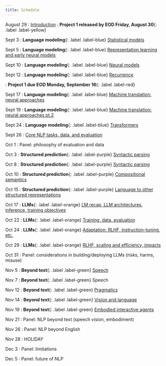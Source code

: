 ```yaml
---
title: Schedule
---
```


August 29
: [Introduction](slides/intro.pdf)
: **Project 1 released by EOD Friday, August 30**{: .label .label-yellow}

Sept 3
: **Language modeling**{: .label .label-blue}
[Statistical models](slides/lm.pdf)

Sept 5
: **Language modeling**{: .label .label-blue}
[Representation learning and early neural models]()

Sept 10
: **Language modeling**{: .label .label-blue}
[Neural models]()

Sept 12
: **Language modeling**{: .label .label-blue}
[Recurrence]()
<!-- : **Project 2 released**{: .label .label-yellow} -->
: **Project 1 due EOD Monday, September 16**{: .label .label-red}

Sept 17
: **Language modeling**{: .label .label-blue} 
[Machine translation: neural approaches]()
<!-- : **New enrollments are processed**{: .label .label-yellow} -->

Sept 19
: **Language modeling**{: .label .label-blue} 
[Machine translation: neural approaches pt.2]()

Sept 24
: **Language modeling**{: .label .label-blue} 
[Transformers]()

Sept 26
: [Core NLP tasks, data, and evaluation]()

Oct 1
: Panel: philosophy of evaluation and data

Oct 3
: **Structured prediction**{: .label .label-purple} [Syntactic parsing]()
<!-- : **Project 2 due EOD**{: .label .label-red} -->
<!-- : **Project 3 released**{: .label .label-yellow} -->

Oct 8
: **Structured prediction**{: .label .label-purple} [Syntactic parsing]()

Oct 10
: **Structured prediction**{: .label .label-purple} [Compositional semantics]()

Oct 15
: **Structured prediction**{: .label .label-purple} [Language to other structured representations]()

Oct 17
: **LLMs**{: .label .label-orange} [LM recap, LLM architectures, inference, training objectives]()

Oct 22
: **LLMs**{: .label .label-orange} [Training, data, evaluation]()

Oct 24
: **LLMs**{: .label .label-orange} [Adaptation: RLHF, instruction-tuning, etc.]()
<!-- : **Project 3 due EOD**{: .label .label-red} -->
<!-- : **Project 4 released**{: .label .label-yellow} -->

Oct 29
: **LLMs**{: .label .label-orange} [RLHF, scaling and efficiency, impacts]()

Oct 31
: Panel: considerations in building/deploying LLMs (risks, harms, misuse)

Nov 5
: **Beyond text**{: .label .label-green} [Speech]()

Nov 7
: **Beyond text**{: .label .label-green} Speech

Nov 12
: **Beyond text**{: .label .label-green} [Pragmatics]()

Nov 14
: **Beyond text**{: .label .label-green} [Vision and language]()
<!-- : **Project 4 due EOD**{: .label .label-red} -->
<!-- : **Project 5 released**{: .label .label-yellow} -->

Nov 19
: **Beyond text**{: .label .label-green} [Embodied interactive agents]()

Nov 21
: Panel: NLP beyond text (speech vision, embodiment)

Nov 26
: Panel: NLP beyond English

Nov 28
: HOLIDAY

Dec 3
: Panel: limitations

Dec 5
: Panel: future of NLP
<!-- : **Project 5 due EOD**{: .label .label-red} -->
